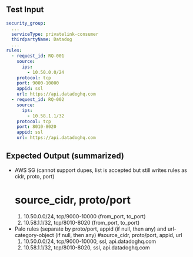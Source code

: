 ## Test Input
```yaml
security_group:
  ...
  serviceType: privatelink-consumer
  thirdpartyName: Datadog
  ...
rules:
  - request_id: RQ-001
    source:
      ips:
        - 10.50.0.0/24
    protocol: tcp
    port: 9000-10000
    appid: ssl
    url: https://api.datadoghq.com
  - request_id: RQ-002
    source:
      ips:
        - 10.58.1.1/32
    protocol: tcp
    port: 8010-8020
    appid: ssl
    url: https://api.datadoghq.com
```

## Expected Output (summarized)

- AWS SG (cannot support dupes, list is accepted but still writes rules as cidr, proto, port)
    # source_cidr, proto/port
    1. 10.50.0.0/24, tcp/9000-10000 (from_port, to_port)
    2. 10.58.1.1/32, tcp/8010-8020 (from_port, to_port)
- Palo rules (separate by proto/port, appid (if null, then any) and url-category-object (if null, then any)
    #source_cidr, proto/port, appid, url
    1. 10.50.0.0/24, tcp/9000-10000, ssl, api.datadoghq.com
	2. 10.58.1.1/32, tcp/8010-8020, ssl, api.datadoghq.com
